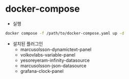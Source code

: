 # docker-compose

- 실행

```bash
docker compose -f /path/to/docker-compose.yaml up -d
```

- 설치된 플러그인
  - marcusolsson-dynamictext-panel
  - volkovlabs-variable-panel
  - yesoreyeram-infinity-datasource
  - marcusolsson-json-datasource
  - grafana-clock-panel

